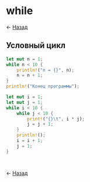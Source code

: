 # while

← [Назад][back]

## Условный цикл

```rust
let mut n = 1;
while n < 10 {
    println!("n = {}", n);
    n = n + 1;
}
println!("Конец программы");
```

```rust
let mut i = 1;
let mut j = 1;
while i < 10 {
    while j < 10 {
        print!("{}\t", i * j);
        j = j + 1;
    }
    println!();
    i = i + 1;
    j = 1;
}
```

```rust

```

```rust

```

← [Назад][back]

[back]: <.> "Назад к оглавлению"